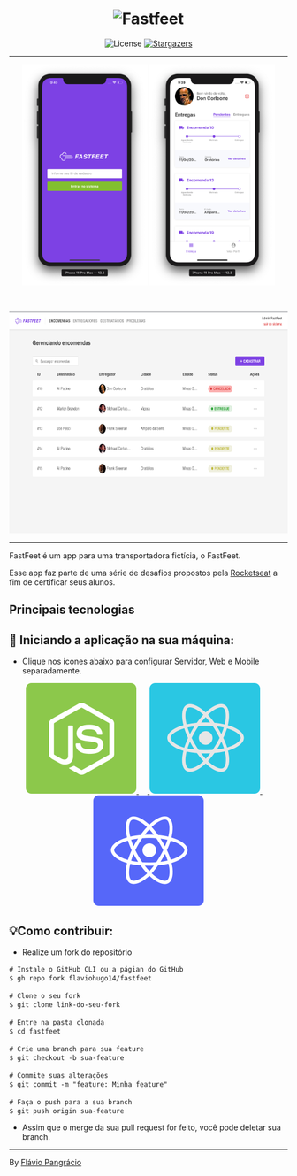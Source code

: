 <h1 align="center">
  <img alt="Fastfeet" title="Fastfeet" src=".github/logo.png" width="300px" />
</h1>

<p align="center">
  <img alt="License" src="https://img.shields.io/badge/license-MIT-%2304D361">

  <a href="https://github.com/flaviohugo14/fastfeet/stargazers">
    <img alt="Stargazers" src="https://img.shields.io/github/stars/flaviohugo14/fastfeet?style=social">
  </a>
</p>

---

<p align="center">
  <img alt="Login iPhone" src=".github/loginIOS.png" height="400px">
  <img alt="Dashboard" src=".github/dashboard.png" height="400px"/>
</p>

<br />

<p align="center">
  <img alt="Login iPhone" src=".github/deliveries.png" height="400px">
</p>

---
FastFeet é um app para uma transportadora fictícia, o FastFeet.

Esse app faz parte de uma série de desafios propostos pela [Rocketseat](https://rocketseat.com.br) a fim de certificar seus alunos.

## Principais tecnologias

## 🚀 Iniciando a aplicação na sua máquina:
- Clique nos ícones abaixo para configurar Servidor, Web e Mobile separadamente.

<p align="center">
  <a href="server/">
    <img src=".github/nodejs.svg" alt="backend" />
  </a>&nbsp;&nbsp;&nbsp;&nbsp;<a href="server/">
  <img src=".github/reactjs.svg" alt="web"/>
  </a>&nbsp;&nbsp;&nbsp;&nbsp;<a href="server/">
  <img src=".github/reactnative.svg" alt="mobile"/>
</a>

</p>

## 💡Como contribuir:
- Realize um fork do repositório

```
# Instale o GitHub CLI ou a págian do GitHub
$ gh repo fork flaviohugo14/fastfeet

# Clone o seu fork
$ git clone link-do-seu-fork

# Entre na pasta clonada
$ cd fastfeet

# Crie uma branch para sua feature
$ git checkout -b sua-feature

# Commite suas alterações
$ git commit -m "feature: Minha feature"

# Faça o push para a sua branch
$ git push origin sua-feature

```

- Assim que o merge da sua pull request for feito, você pode deletar sua branch.

---
By [Flávio Pangrácio](https://www.linkedin.com/in/flaviopangracio/)
